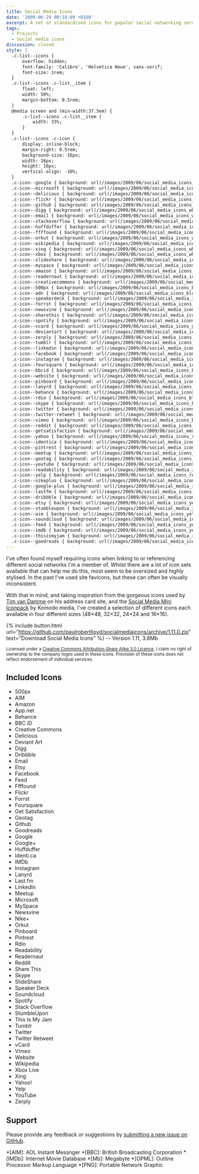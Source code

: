 ```yaml
---
title: Social Media Icons
date: '2009-06-29 00:18:09 +0100'
excerpt: A set of standardised icons for popular social networking services and tools.
tags:
  - Projects
  - Social media icons
discussion: closed
style: |
  .c-list--icons {
      overflow: hidden;
      font-family: 'Calibre', 'Helvetica Neue', sans-serif;
      font-size: 1rem;
  }
  .c-list--icons .c-list__item {
      float: left;
      width: 50%;
      margin-bottom: 0.5rem;
  }
  @media screen and (min-width:37.5em) {
      .c-list--icons .c-list__item {
          width: 33%;
      }
  }
  .c-list--icons .c-icon {
      display: inline-block;
      margin-right: 0.5rem;
      background-size: 16px;
      width: 16px;
      height: 16px;
      vertical-align: -10%;
  }
  .c-icon--google { background: url(/images/2009/06/social_media_icons_white_v1110.png) no-repeat 0 0;}
  .c-icon--microsoft { background: url(/images/2009/06/social_media_icons_white_v1110.png) no-repeat 0 -70px;}
  .c-icon--delicious { background: url(/images/2009/06/social_media_icons_white_v1110.png) no-repeat 0 -140px;}
  .c-icon--flickr { background: url(/images/2009/06/social_media_icons_white_v1110.png) no-repeat 0 -210px;}
  .c-icon--github { background: url(/images/2009/06/social_media_icons_white_v1110.png) no-repeat 0 -280px;}
  .c-icon--digg { background: url(/images/2009/06/social_media_icons_white_v1110.png) no-repeat 0 -350px;}
  .c-icon--email { background: url(/images/2009/06/social_media_icons_white_v1110.png) no-repeat 0 -420px;}
  .c-icon--stackoverflow { background: url(/images/2009/06/social_media_icons_white_v1110.png) no-repeat 0 -490px;}
  .c-icon--huffduffer { background: url(/images/2009/06/social_media_icons_white_v1110.png) no-repeat 0 -560px;}
  .c-icon--ffffound { background: url(/images/2009/06/social_media_icons_white_v1110.png) no-repeat 0 -630px;}
  .c-icon--orkut { background: url(/images/2009/06/social_media_icons_white_v1110.png) no-repeat 0 -700px;}
  .c-icon--wikipedia { background: url(/images/2009/06/social_media_icons_white_v1110.png) no-repeat 0 -770px;}
  .c-icon--xing { background: url(/images/2009/06/social_media_icons_white_v1110.png) no-repeat 0 -840px;}
  .c-icon--xbox { background: url(/images/2009/06/social_media_icons_white_v1110.png) no-repeat 0 -910px;}
  .c-icon--slideshare { background: url(/images/2009/06/social_media_icons_white_v1110.png) no-repeat 0 -980px;}
  .c-icon--myspace { background: url(/images/2009/06/social_media_icons_black_v1110.png) no-repeat 0 0;}
  .c-icon--amazon { background: url(/images/2009/06/social_media_icons_black_v1110.png) no-repeat 0 -70px;}
  .c-icon--readernaut { background: url(/images/2009/06/social_media_icons_black_v1110.png) no-repeat 0 -140px;}
  .c-icon--creativecommons { background: url(/images/2009/06/social_media_icons_black_v1110.png) no-repeat 0 -210px;}
  .c-icon--500px { background: url(/images/2009/06/social_media_icons_black_v1110.png) no-repeat 0 -280px;}
  .c-icon--adn { background: url(/images/2009/06/social_media_icons_black_v1110.png) no-repeat 0 -350px;}
  .c-icon--speakerdeck { background: url(/images/2009/06/social_media_icons_green_v1110.png) no-repeat 0 0;}
  .c-icon--forrst { background: url(/images/2009/06/social_media_icons_green_v1110.png) no-repeat 0 -70px;}
  .c-icon--newsvine { background: url(/images/2009/06/social_media_icons_green_v1110.png) no-repeat 0 -140px;}
  .c-icon--sharethis { background: url(/images/2009/06/social_media_icons_green_v1110.png) no-repeat 0 -210px;}
  .c-icon--spotify { background: url(/images/2009/06/social_media_icons_green_v1110.png) no-repeat 0 -280px;}
  .c-icon--vcard { background: url(/images/2009/06/social_media_icons_green_v1110.png) no-repeat 0 -350px;}
  .c-icon--deviantart { background: url(/images/2009/06/social_media_icons_green_v1110.png) no-repeat 0 -420px;}
  .c-icon--zerply { background: url(/images/2009/06/social_media_icons_green_v1110.png) no-repeat 0 -490px;}
  .c-icon--tumblr { background: url(/images/2009/06/social_media_icons_blue_v1110.png) no-repeat 0 0;}
  .c-icon--linkedin { background: url(/images/2009/06/social_media_icons_blue_v1110.png) no-repeat 0 -70px;}
  .c-icon--facebook { background: url(/images/2009/06/social_media_icons_blue_v1110.png) no-repeat 0 -140px;}
  .c-icon--instagram { background: url(/images/2009/06/social_media_icons_blue_v1110.png) no-repeat 0 -210px;}
  .c-icon--foursquare { background: url(/images/2009/06/social_media_icons_blue_v1110.png) no-repeat 0 -280px;}
  .c-icon--bbcid { background: url(/images/2009/06/social_media_icons_blue_v1110.png) no-repeat 0 -350px;}
  .c-icon--website { background: url(/images/2009/06/social_media_icons_blue_v1110.png) no-repeat 0 -420px;}
  .c-icon--pinboard { background: url(/images/2009/06/social_media_icons_blue_v1110.png) no-repeat 0 -490px;}
  .c-icon--lanyrd { background: url(/images/2009/06/social_media_icons_blue_v1110.png) no-repeat 0 -560px;}
  .c-icon--behance { background: url(/images/2009/06/social_media_icons_blue_v1110.png) no-repeat 0 -630px;}
  .c-icon--rdio { background: url(/images/2009/06/social_media_icons_blue_v1110.png) no-repeat 0 -700px;}
  .c-icon--skype { background: url(/images/2009/06/social_media_icons_blue_v1110.png) no-repeat 0 -770px;}
  .c-icon--twitter { background: url(/images/2009/06/social_media_icons_blue_v1110.png) no-repeat 0 -840px;}
  .c-icon--twitter-retweet { background: url(/images/2009/06/social_media_icons_blue_v1110.png) no-repeat 0 -910px;}
  .c-icon--vimeo { background: url(/images/2009/06/social_media_icons_blue_v1110.png) no-repeat 0 -980px;}
  .c-icon--reddit { background: url(/images/2009/06/social_media_icons_blue_v1110.png) no-repeat 0 -1050px;}
  .c-icon--getsatisfaction { background: url(/images/2009/06/social_media_icons_red_v1110.png) no-repeat 0 0px;}
  .c-icon--yahoo { background: url(/images/2009/06/social_media_icons_red_v1110.png) no-repeat 0 -70px;}
  .c-icon--identica { background: url(/images/2009/06/social_media_icons_red_v1110.png) no-repeat 0 -140px;}
  .c-icon--pintrest { background: url(/images/2009/06/social_media_icons_red_v1110.png) no-repeat 0 -210px;}
  .c-icon--meetup { background: url(/images/2009/06/social_media_icons_red_v1110.png) no-repeat 0 -280px;}
  .c-icon--geotag { background: url(/images/2009/06/social_media_icons_red_v1110.png) no-repeat 0 -350px;}
  .c-icon--youtube { background: url(/images/2009/06/social_media_icons_red_v1110.png) no-repeat 0 -420px;}
  .c-icon--readability { background: url(/images/2009/06/social_media_icons_red_v1110.png) no-repeat 0 -490px;}
  .c-icon--yelp { background: url(/images/2009/06/social_media_icons_red_v1110.png) no-repeat 0 -560px;}
  .c-icon--nikeplus { background: url(/images/2009/06/social_media_icons_red_v1110.png) no-repeat 0 -630px;}
  .c-icon--google-plus { background: url(/images/2009/06/social_media_icons_red_v1110.png) no-repeat 0 -700px;}
  .c-icon--lastfm { background: url(/images/2009/06/social_media_icons_red_v1110.png) no-repeat 0 -770px;}
  .c-icon--dribbble { background: url(/images/2009/06/social_media_icons_red_v1110.png) no-repeat 0 -840px;}
  .c-icon--etsy { background: url(/images/2009/06/social_media_icons_yellow_v1110.png) no-repeat 0 0;}
  .c-icon--stumbleupon { background: url(/images/2009/06/social_media_icons_yellow_v1110.png) no-repeat 0 -70px;}
  .c-icon--aim { background: url(/images/2009/06/social_media_icons_yellow_v1110.png) no-repeat 0 -140px;}
  .c-icon--soundcloud { background: url(/images/2009/06/social_media_icons_yellow_v1110.png) no-repeat 0 -210px;}
  .c-icon--feed { background: url(/images/2009/06/social_media_icons_yellow_v1110.png) no-repeat 0 -280px;}
  .c-icon--imdb { background: url(/images/2009/06/social_media_icons_yellow_v1110.png) no-repeat 0 -350px;}
  .c-icon--thisismyjam { background: url(/images/2009/06/social_media_icons_yellow_v1110.png) no-repeat 0 -420px;}
  .c-icon--goodreads { background: url(/images/2009/06/social_media_icons_yellow_v1110.png) no-repeat 0 -490px;}
---
```

I've often found myself requiring icons when linking to or referencing different social networks I'm a member of. Whilst there are a lot of icon sets available that can help me do this, most seem to be oversized and highly stylised. In the past I've used site favicons, but these can often be visually inconsistent.

With that in mind, and taking inspiration from the gorgeous icons used by [Tim van Damme][1] on his address card site, and the [Social Media Mini Iconpack][2] by Komodo media, I've created a selection of different icons each available in four different sizes (48×48, 32×32, 24×24 and 16×16).

{% include button.html url="https://github.com/paulrobertlloyd/socialmediaicons/archive/1.11.0.zip" text="Download Social Media Icons" %} -- Version 1.11, 3.8Mb

<small>Licensed under a [Creative Commons Attribution-Share Alike 3.0 Licence][3]. I claim no right of ownership to the company logos used in these icons. Provision of these icons does not reflect endorsement of individual services.</small>

## Included Icons
<ul class="c-list c-list--icons">
    <li class="c-list__item"><span class="c-icon c-icon--500px"></span>500px</li>
    <li class="c-list__item"><span class="c-icon c-icon--aim"></span>AIM</li>
    <li class="c-list__item"><span class="c-icon c-icon--amazon"></span>Amazon</li>
    <li class="c-list__item"><span class="c-icon c-icon--adn"></span>App.net</li>
    <li class="c-list__item"><span class="c-icon c-icon--behance"></span>Behance</li>
    <li class="c-list__item"><span class="c-icon c-icon--bbcid"></span>BBC&nbsp;iD</li>
    <li class="c-list__item"><span class="c-icon c-icon--creativecommons"></span>Creative&nbsp;Commons</li>
    <li class="c-list__item"><span class="c-icon c-icon--delicious"></span>Delicious</li>
    <li class="c-list__item"><span class="c-icon c-icon--deviantart"></span>Deviant Art</li>
    <li class="c-list__item"><span class="c-icon c-icon--digg"></span>Digg</li>
    <li class="c-list__item"><span class="c-icon c-icon--dribbble"></span>Dribbble</li>
    <li class="c-list__item"><span class="c-icon c-icon--email"></span>Email</li>
    <li class="c-list__item"><span class="c-icon c-icon--etsy"></span>Etsy</li>
    <li class="c-list__item"><span class="c-icon c-icon--facebook"></span>Facebook</li>
    <li class="c-list__item"><span class="c-icon c-icon--feed"></span>Feed</li>
    <li class="c-list__item"><span class="c-icon c-icon--ffffound"></span>Ffffound</li>
    <li class="c-list__item"><span class="c-icon c-icon--flickr"></span>Flickr</li>
    <li class="c-list__item"><span class="c-icon c-icon--forrst"></span>Forrst</li>
    <li class="c-list__item"><span class="c-icon c-icon--foursquare"></span>Foursquare</li>
    <li class="c-list__item"><span class="c-icon c-icon--getsatisfaction"></span>Get&nbsp;Satisfaction</li>
    <li class="c-list__item"><span class="c-icon c-icon--geotag"></span>Geotag</li>
    <li class="c-list__item"><span class="c-icon c-icon--github"></span>Github</li>
    <li class="c-list__item"><span class="c-icon c-icon--goodreads"></span>Goodreads</li>
    <li class="c-list__item"><span class="c-icon c-icon--google"></span>Google</li>
    <li class="c-list__item"><span class="c-icon c-icon--google-plus"></span>Google+</li>
    <li class="c-list__item"><span class="c-icon c-icon--huffduffer"></span>Huffduffer</li>
    <li class="c-list__item"><span class="c-icon c-icon--identica"></span>Identi.ca</li>
    <li class="c-list__item"><span class="c-icon c-icon--imdb"></span>IMDb</li>
    <li class="c-list__item"><span class="c-icon c-icon--instagram"></span>Instagram</li>
    <li class="c-list__item"><span class="c-icon c-icon--lanyrd"></span>Lanyrd</li>
    <li class="c-list__item"><span class="c-icon c-icon--lastfm"></span>Last.fm</li>
    <li class="c-list__item"><span class="c-icon c-icon--linkedin"></span>LinkedIn</li>
    <li class="c-list__item"><span class="c-icon c-icon--meetup"></span>Meetup</li>
    <li class="c-list__item"><span class="c-icon c-icon--microsoft"></span>Microsoft</li>
    <li class="c-list__item"><span class="c-icon c-icon--myspace"></span>MySpace</li>
    <li class="c-list__item"><span class="c-icon c-icon--newsvine"></span>Newsvine</li>
    <li class="c-list__item"><span class="c-icon c-icon--nikeplus"></span>Nike+</li>
    <li class="c-list__item"><span class="c-icon c-icon--orkut"></span>Orkut</li>
    <li class="c-list__item"><span class="c-icon c-icon--pinboard"></span>Pinboard</li>
    <li class="c-list__item"><span class="c-icon c-icon--pintrest"></span>Pintrest</li>
    <li class="c-list__item"><span class="c-icon c-icon--rdio"></span>Rdio</li>
    <li class="c-list__item"><span class="c-icon c-icon--readability"></span>Readability</li>
    <li class="c-list__item"><span class="c-icon c-icon--readernaut"></span>Readernaut</li>
    <li class="c-list__item"><span class="c-icon c-icon--reddit"></span>Reddit</li>
    <li class="c-list__item"><span class="c-icon c-icon--sharethis"></span>Share&nbsp;This</li>
    <li class="c-list__item"><span class="c-icon c-icon--skype"></span>Skype</li>
    <li class="c-list__item"><span class="c-icon c-icon--slideshare"></span>SlideShare</li>
    <li class="c-list__item"><span class="c-icon c-icon--speakerdeck"></span>Speaker&nbsp;Deck</li>
    <li class="c-list__item"><span class="c-icon c-icon--soundcloud"></span>Soundcloud</li>
    <li class="c-list__item"><span class="c-icon c-icon--spotify"></span>Spotify</li>
    <li class="c-list__item"><span class="c-icon c-icon--stackoverflow"></span>Stack&nbsp;Overflow</li>
    <li class="c-list__item"><span class="c-icon c-icon--stumbleupon"></span>StumbleUpon</li>
    <li class="c-list__item"><span class="c-icon c-icon--thisismyjam"></span>This&nbsp;Is&nbsp;My&nbsp;Jam</li>
    <li class="c-list__item"><span class="c-icon c-icon--tumblr"></span>Tumblr</li>
    <li class="c-list__item"><span class="c-icon c-icon--twitter"></span>Twitter</li>
    <li class="c-list__item"><span class="c-icon c-icon--twitter-retweet"></span>Twitter&nbsp;Retweet</li>
    <li class="c-list__item"><span class="c-icon c-icon--vcard"></span>vCard</li>
    <li class="c-list__item"><span class="c-icon c-icon--vimeo"></span>Vimeo</li>
    <li class="c-list__item"><span class="c-icon c-icon--website"></span>Website</li>
    <li class="c-list__item"><span class="c-icon c-icon--wikipedia"></span>Wikipedia</li>
    <li class="c-list__item"><span class="c-icon c-icon--xbox"></span>Xbox&nbsp;Live</li>
    <li class="c-list__item"><span class="c-icon c-icon--xing"></span>Xing</li>
    <li class="c-list__item"><span class="c-icon c-icon--yahoo"></span>Yahoo!</li>
    <li class="c-list__item"><span class="c-icon c-icon--yelp"></span>Yelp</li>
    <li class="c-list__item"><span class="c-icon c-icon--youtube"></span>YouTube</li>
    <li class="c-list__item"><span class="c-icon c-icon--zerply"></span>Zerply</li>
</ul>

## Support
Please provide any feedback or suggestions by [submitting a new issue on GitHub][4].

[1]: http://timvandamme.com/
[2]: http://www.komodomedia.com/blog/2008/12/social-media-mini-iconpack/
[3]: http://creativecommons.org/licenses/by-sa/3.0/
[4]: https://github.com/paulrobertlloyd/socialmediaicons/issues

*[AIM]: AOL Instant Messnger
*[BBC]: British Broadcasting Corporation
*[IMDb]: Internet Movie Database
*[Mb]: Megabyte
*[OPML]: Outline Processor Markup Language
*[PNG]: Portable Network Graphic
